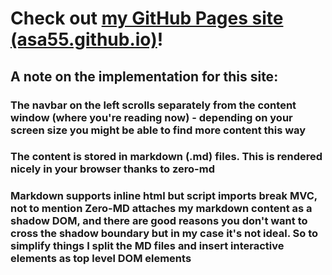 # Check out [my GitHub Pages site (asa55.github.io)](https://asa55.github.io)!

## A note on the implementation for this site:
### The navbar on the left scrolls separately from the content window (where you're reading now) - depending on your screen size you might be able to find more content this way
### The content is stored in markdown (.md) files. This is rendered nicely in your browser thanks to zero-md

### Markdown supports inline html but script imports break MVC, not to mention Zero-MD attaches my markdown content as a shadow DOM, and there are good reasons you don't want to cross the shadow boundary but in my case it's not ideal. So to simplify things I split the MD files and insert interactive elements as top level DOM elements
